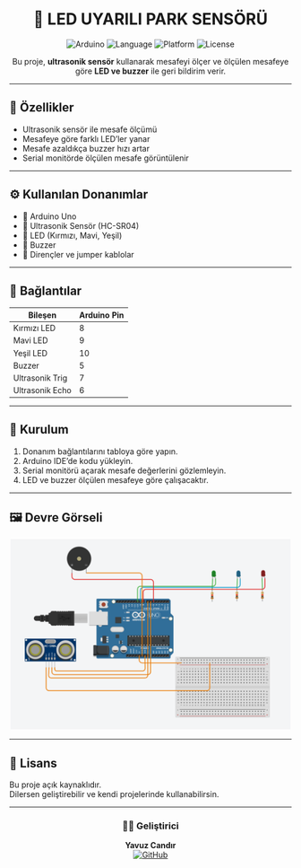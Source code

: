 <h1 align="center">📏 LED UYARILI PARK SENSÖRÜ</h1>

<p align="center">
  <img src="https://img.shields.io/badge/Arduino-Uno-blue?logo=arduino" alt="Arduino">
  <img src="https://img.shields.io/badge/Language-C++-brightgreen" alt="Language">
  <img src="https://img.shields.io/badge/Platform-Arduino%20IDE-orange" alt="Platform">
  <img src="https://img.shields.io/badge/License-Open%20Source-success" alt="License">
</p>

<p align="center">
  Bu proje, <b>ultrasonik sensör</b> kullanarak mesafeyi ölçer ve ölçülen mesafeye göre <b>LED ve buzzer</b> ile geri bildirim verir.  
</p>

---

## 🧠 Özellikler
- Ultrasonik sensör ile mesafe ölçümü  
- Mesafeye göre farklı LED’ler yanar  
- Mesafe azaldıkça buzzer hızı artar  
- Serial monitörde ölçülen mesafe görüntülenir  

---

## ⚙️ Kullanılan Donanımlar
- 🔸 Arduino Uno  
- 🔸 Ultrasonik Sensör (HC-SR04)  
- 🔸 LED (Kırmızı, Mavi, Yeşil)  
- 🔸 Buzzer  
- 🔸 Dirençler ve jumper kablolar  

---

## 🔌 Bağlantılar

| Bileşen | Arduino Pin |
|----------|--------------|
| Kırmızı LED | 8 |
| Mavi LED | 9 |
| Yeşil LED | 10 |
| Buzzer | 5 |
| Ultrasonik Trig | 7 |
| Ultrasonik Echo | 6 |

---

## 🧰 Kurulum
1. Donanım bağlantılarını tabloya göre yapın.  
2. Arduino IDE’de kodu yükleyin.  
3. Serial monitörü açarak mesafe değerlerini gözlemleyin.  
4. LED ve buzzer ölçülen mesafeye göre çalışacaktır.  

---

## 🖼️ Devre Görseli
<p align="center">
  <img src="park_sensoru.png" alt="Ultrasonik Mesafe Devresi" width="500"/>
</p>

---

## 📜 Lisans
Bu proje açık kaynaklıdır.  
Dilersen geliştirebilir ve kendi projelerinde kullanabilirsin.  

---

<h3 align="center">👨‍💻 Geliştirici</h3>
<p align="center">
  <b>Yavuz Candır</b>  
  <br>
  <a href="https://github.com/YavuzCandirr" target="_blank">
    <img src="https://img.shields.io/badge/GitHub-YavuzCandirr-black?logo=github" alt="GitHub">
  </a>
</p>

